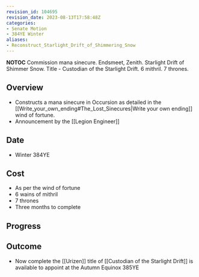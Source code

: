 ```yaml
---
revision_id: 104695
revision_date: 2023-08-13T17:58:48Z
categories:
- Senate Motion
- 384YE Winter
aliases:
- Reconstruct_Starlight_Drift_of_Shimmering_Snow
---
```



__NOTOC__
Commission mana sinecure. Endsmeet, Zenith. Starlight Drift of Shimmer Snow. Title - Custodian of the Starlight Drift. 6 mithril. 7 thrones.
## Overview
* Constructs a mana sinecure in Occursion as detailed in the [[Write_your_own_ending#The_Lost_Sinecures|Write your own ending]] wind of fortune.
* Announcement by the [[Legion Engineer]]
## Date
* Winter 384YE
## Cost
* As per the wind of fortune
* 6 wains of mithril
* 7 thrones
* Three months to complete

## Progress

## Outcome
* Now complete the [[Urizen]] title of [[Custodian of the Starlight Drift]] is available to appoint at the Autumn Equinox 385YE